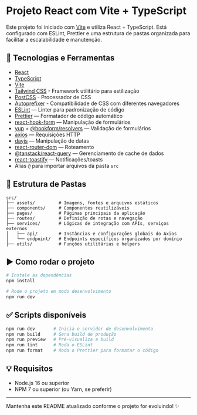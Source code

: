 # Projeto React com Vite + TypeScript

Este projeto foi iniciado com [Vite](https://vitejs.dev/) e utiliza React + TypeScript. Está configurado com ESLint, Prettier e uma estrutura de pastas organizada para facilitar a escalabilidade e manutenção.

## 🚀 Tecnologias e Ferramentas

- [React](https://reactjs.org/)
- [TypeScript](https://www.typescriptlang.org/)
- [Vite](https://vitejs.dev/)
- [Tailwind CSS](https://tailwindcss.com/) - Framework utilitário para estilização
- [PostCSS](https://postcss.org/) - Processador de CSS
- [Autoprefixer](https://github.com/postcss/autoprefixer) - Compatibilidade de CSS com diferentes navegadores
- [ESLint](https://eslint.org/) — Linter para padronização de código
- [Prettier](https://prettier.io/) — Formatador de código automático
- [react-hook-form](https://react-hook-form.com/) — Manipulação de formulários
- [yup](https://github.com/jquense/yup) + [@hookform/resolvers](https://react-hook-form.com/get-started#SchemaValidation) — Validação de formulários
- [axios](https://axios-http.com/) — Requisições HTTP
- [dayjs](https://day.js.org/) — Manipulação de datas
- [react-router-dom](https://reactrouter.com/) — Roteamento
- [@tanstack/react-query](https://tanstack.com/query/latest) — Gerenciamento de cache de dados
- [react-toastify](https://fkhadra.github.io/react-toastify/) — Notificações/toasts
- Alias `@` para importar arquivos da pasta `src`

## 📁 Estrutura de Pastas

```
src/
├── assets/         # Imagens, fontes e arquivos estáticos
├── components/     # Componentes reutilizáveis
├── pages/          # Páginas principais da aplicação
├── routes/         # Definição de rotas e navegação
├── services/       # Lógicas de integração com APIs, serviços externos
│   ├── api/        # Instâncias e configurações globais do Axios
│   └── endpoint/   # Endpoints específicos organizados por domínio
├── utils/          # Funções utilitárias e helpers
```

## ▶️ Como rodar o projeto

```bash
# Instale as dependências
npm install

# Rode o projeto em modo desenvolvimento
npm run dev
```

## ✅ Scripts disponíveis

```bash
npm run dev       # Inicia o servidor de desenvolvimento
npm run build     # Gera build de produção
npm run preview   # Pré-visualiza a build
npm run lint      # Roda o ESLint
npm run format    # Roda o Prettier para formatar o código
```

## 💡 Requisitos

- Node.js 16 ou superior
- NPM 7 ou superior (ou Yarn, se preferir)

---

Mantenha este README atualizado conforme o projeto for evoluindo! ✨
